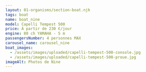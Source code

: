 ```yaml
---
layout: 01-organisms/section-boat.njk
tags: boat
name: boat_nine
model: Capelli Tempest 500
price: À partir de 230 €/jour
engine: 80 ch YAMAHA - 5 m
passengersNumber: 4 personnes MAX
carousel_name: carousel_nine
boat_images:
  - /assets/images/uploaded/capelli-tempest-500-console.jpg
  - /assets/images/uploaded/capelli-tempest-500-proue.jpg
imageAlt: Photos de Nine
---
```

